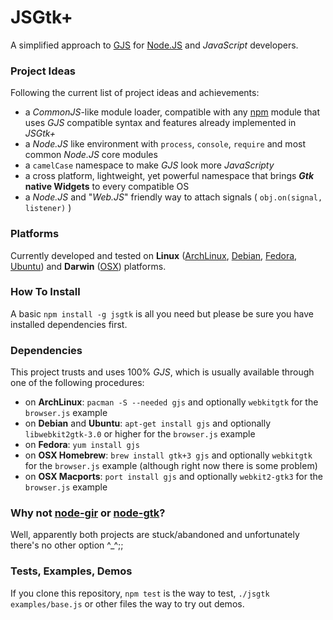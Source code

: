 # JSGtk+
A simplified approach to [GJS](https://wiki.gnome.org/action/show/Projects/Gjs?action=show&redirect=Gjs) for [Node.JS](https://nodejs.org/) and _JavaScript_ developers.

### Project Ideas
Following the current list of project ideas and achievements:

  * a _CommonJS_-like module loader, compatible with any [npm](https://www.npmjs.com/) module that uses _GJS_ compatible syntax and features already implemented in _JSGtk+_
  * a _Node.JS_ like environment with `process`, `console`, `require` and most common _Node.JS_ core modules
  * a `camelCase` namespace to make _GJS_ look more _JavaScripty_
  * a cross platform, lightweight, yet powerful namespace that brings **_Gtk_ native Widgets** to every compatible OS
  * a _Node.JS_ and "_Web.JS_" friendly way to attach signals ( `obj.on(signal, listener)` )

### Platforms
Currently developed and tested on **Linux** ([ArchLinux](https://www.archlinux.org/), [Debian](http://www.debian.org/), [Fedora](https://getfedora.org/), [Ubuntu](http://www.ubuntu.com/)) and **Darwin** ([OSX](http://www.apple.com/uk/osx/)) platforms.

### How To Install
A basic `npm install -g jsgtk` is all you need but please be sure you have installed dependencies first.

### Dependencies
This project trusts and uses 100% _GJS_, which is usually available through one of the following procedures:

  * on **ArchLinux**: `pacman -S --needed gjs` and optionally `webkitgtk` for the `browser.js` example
  * on **Debian** and **Ubuntu**: `apt-get install gjs` and optionally `libwebkit2gtk-3.0` or higher for the `browser.js` example
  * on **Fedora**: `yum install gjs`
  * on **OSX Homebrew**: `brew install gtk+3 gjs` and optionally `webkitgtk` for the `browser.js` example (although right now there is some problem)
  * on **OSX Macports**: `port install gjs` and optionally `webkit2-gtk3` for the `browser.js` example

### Why not [node-gir](https://github.com/creationix/node-gir) or [node-gtk](https://github.com/WebReflection/node-gtk)?
Well, apparently both projects are stuck/abandoned and unfortunately there's no other option ^_^;;

### Tests, Examples, Demos
If you clone this repository, `npm test` is the way to test, `./jsgtk examples/base.js` or other files the way to try out demos.